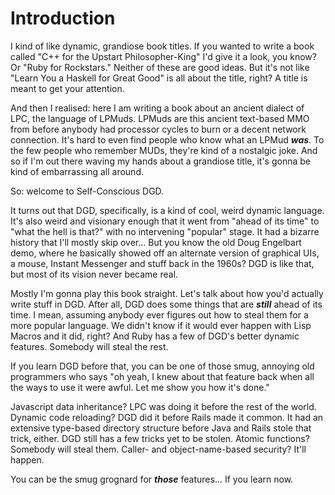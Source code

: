 # Introduction

I kind of like dynamic, grandiose book titles. If you wanted to write a book called "C++ for the Upstart Philosopher-King" I'd give it a look, you know? Or "Ruby for Rockstars." Neither of these are good ideas. But it's not like "Learn You a Haskell for Great Good" is all about the title, right? A title is meant to get your attention.

And then I realised: here I am writing a book about an ancient dialect of LPC, the language of LPMuds. LPMuds are this ancient text-based MMO from before anybody had processor cycles to burn or a decent network connection. It's hard to even find people who know what an LPMud ***was***. To the few people who remember MUDs, they're kind of a nostalgic joke. And so if I'm out there waving my hands about a grandiose title, it's gonna be kind of embarrassing all around.

So: welcome to Self-Conscious DGD.

It turns out that DGD, specifically, is a kind of cool, weird dynamic language. It's also weird and visionary enough that it went from "ahead of its time" to "what the hell is that?" with no intervening "popular" stage. It had a bizarre history that I'll mostly skip over... But you know the old Doug Engelbart demo, where he basically showed off an alternate version of graphical UIs, a mouse, Instant Messenger and stuff back in the 1960s? DGD is like that, but most of its vision never became real.

Mostly I'm gonna play this book straight. Let's talk about how you'd actually write stuff in DGD. After all, DGD does some things that are ***still*** ahead of its time. I mean, assuming anybody ever figures out how to steal them for a more popular language. We didn't know if it would ever happen with Lisp Macros and it did, right? And Ruby has a few of DGD's better dynamic features. Somebody will steal the rest.

If you learn DGD before that, you can be one of those smug, annoying old programmers who says "oh yeah, I knew about that feature back when all the ways to use it were awful. Let me show you how it's done."

Javascript data inheritance? LPC was doing it before the rest of the world. Dynamic code reloading? DGD did it before Rails made it common. It had an extensive type-based directory structure before Java and Rails stole that trick, either. DGD still has a few tricks yet to be stolen. Atomic functions? Somebody will steal them. Caller- and object-name-based security? It'll happen.

You can be the smug grognard for ***those*** features... If you learn now.
